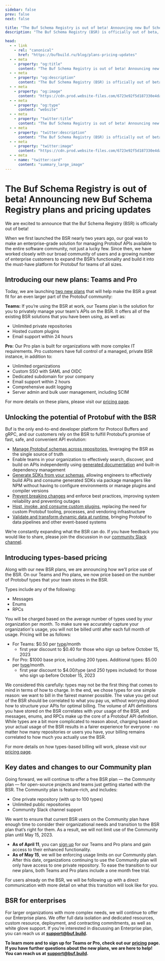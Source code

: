 ```yaml
---
sidebar: false
prev: false
next: false

title: "The Buf Schema Registry is out of beta! Announcing new Buf Schema Registry plans and pricing updates"
description: "The Buf Schema Registry (BSR) is officially out of beta, and we're launching new pricing plans"

head:
  - - link
    - rel: "canonical"
      href: "https://bufbuild.ru/blog/plans-pricing-updates"
  - - meta
    - property: "og:title"
      content: "The Buf Schema Registry is out of beta! Announcing new Buf Schema Registry plans and pricing updates"
  - - meta
    - property: "og:description"
      content: "The Buf Schema Registry (BSR) is officially out of beta, and we're launching new pricing plans"
  - - meta
    - property: "og:image"
      content: "https://cdn.prod.website-files.com/6723e92f5d187330e4da8144/6750ccb0dcfc0cba857a7c6b_BSR%20beta.png"
  - - meta
    - property: "og:type"
      content: "website"
  - - meta
    - property: "twitter:title"
      content: "The Buf Schema Registry is out of beta! Announcing new Buf Schema Registry plans and pricing updates"
  - - meta
    - property: "twitter:description"
      content: "The Buf Schema Registry (BSR) is officially out of beta, and we're launching new pricing plans"
  - - meta
    - property: "twitter:image"
      content: "https://cdn.prod.website-files.com/6723e92f5d187330e4da8144/6750ccb0dcfc0cba857a7c6b_BSR%20beta.png"
  - - meta
    - name: "twitter:card"
      content: "summary_large_image"
---
```


# The Buf Schema Registry is out of beta! Announcing new Buf Schema Registry plans and pricing updates

We are excited to announce that the Buf Schema Registry (BSR) is officially out of beta!

When we first launched the BSR nearly two years ago, our goal was to make an enterprise-grade solution for managing Protobuf APIs available to the entire software community, not just a lucky few. Since then, we have worked closely with our broad community of users and a growing number of enterprise customers to expand the BSR’s functionality and build it into the must-have platform for Protobuf for teams of all sizes.

## Introducing our new plans: Teams and Pro

Today, we are launching [two new plans](https://buf.build/pricing) that will help make the BSR a great fit for an even larger part of the Protobuf community:

**Teams:** If you’re using the BSR at work, our Teams plan is the solution for you to privately manage your team's APIs on the BSR. It offers all of the existing BSR solutions that you have been using, as well as:

- Unlimited private repositories
- Hosted custom plugins
- Email support within 24 hours

**Pro:** Our Pro plan is built for organizations with more complex IT requirements. Pro customers have full control of a managed, private BSR instance, in addition to:

- Unlimited organizations
- Custom SSO with SAML and OIDC
- Dedicated subdomain for your company
- Email support within 2 hours
- Comprehensive audit logging
- Server admin and bulk user management, including SCIM

For more details on these plans, please visit our [pricing page](https://buf.build/pricing).

## Unlocking the potential of Protobuf with the BSR

Buf is the only end-to-end developer platform for Protocol Buffers and gRPC, and our customers rely on the BSR to fulfill Protobuf’s promise of fast, safe, and convenient API evolution:

- [Manage Protobuf schemas across repositories](/docs/bsr/module/dependency-management/index.md), leveraging the BSR as the single source of truth
- Enable teams in your organization to effectively search, discover, and build on APIs independently using [generated documentation](/docs/bsr/documentation/overview/index.md) and built-in dependency management
- [Generate SDKs from your schemas](/docs/bsr/remote-plugins/overview/index.md), allowing engineers to effectively build APIs and consume generated SDKs via package managers like NPM without having to configure environments or manage plugins and compiler versions
- [Prevent breaking changes](/docs/breaking/overview/index.md) and enforce best practices, improving system reliability and preventing outages
- [Host, invoke, and consume custom plugins](/docs/bsr/remote-plugins/overview/index.md), replacing the need for custom Protobuf tooling, processes, and vendoring infrastructure
- [Validate and transform dynamic data at runtime](/docs/bsr/reflection/prototransform/index.md), bringing Protobuf to data pipelines and other event-based systems

We’re constantly expanding what the BSR can do. If you have feedback you would like to share, please join the discussion in our [community Slack channel](https://buf.build/b/slack).

## Introducing types-based pricing

Along with our new BSR plans, we are announcing how we’ll price use of the BSR. On our Teams and Pro plans, we now price based on the number of Protobuf types that your team stores in the BSR.

Types include any of the following:

- Messages
- Enums
- RPCs

You will be charged based on the average number of types used by your organization per month. To make sure we accurately capture your organization's usage, you will not be billed until after each full month of usage. Pricing will be as follows:

- For Teams: $0.50 per [type](https://buf.build/pricing#faqs)/month
  - first year discount to $0.40 for those who sign up before October 15, 2023
- For Pro: $1000 base price, including 200 types. Additional types: $5.00 per [type](https://buf.build/pricing#faqs)/month.
  - first year discount to $4.00/type (and 250 types included) for those who sign up before October 15, 2023

We considered this carefully: types may not be the first thing that comes to mind in terms of how to charge. In the end, we chose types for one simple reason: we want to bill in the fairest manner possible. The value you get out of the BSR should be correlated to what you pay us, without worrying about how to structure your APIs for optimal billing. The volume of API definitions you have stored on the BSR correlates with your usage of the BSR, and messages, enums, and RPCs make up the core of a Protobuf API definition. While types are a bit more complicated to reason about, charging based on your actual usage of the BSR results in a fairer experience for everyone - no matter how many repositories or users you have, your billing remains correlated to how much you actually use the BSR.

For more details on how types-based billing will work, please visit our [pricing page](https://buf.build/pricing).

## Key dates and changes to our Community plan

Going forward, we will continue to offer a free BSR plan — the Community plan — for open-source projects and teams just getting started with the BSR. The Community plan is feature-rich, and includes:

- One private repository (with up to 100 types)
- Unlimited public repositories
- Community Slack channel support

We want to ensure that current BSR users on the Community plan have enough time to consider their organizational needs and transition to the BSR plan that’s right for them. As a result, we will not limit use of the Community plan until May 15, 2023.

- **As of April 11**, you can [sign up](https://buf.build/pricing) for our Teams and Pro plans and gain access to their enhanced functionality.
- **As of May 15**, we will be enforcing usage limits on our Community plan. After this date, organizations continuing to use the Community plan will only have access to one private repository. To ease the transition to our new plans, both Teams and Pro plans include a one month free trial.

For users already on the BSR, we will be following up with a direct communication with more detail on what this transition will look like for you.

## BSR for enterprises

For larger organizations with more complex needs, we will continue to offer our Enterprise plans. We offer full data isolation and dedicated resources, custom resource, deployment, and contracting commitments, as well as white glove support. If you’re interested in discussing an Enterprise plan, you can reach us at [**support@buf.build**](mailto:support@buf.build)**.**

**To learn more and to sign up for Teams or Pro, check out our** [**pricing**](https://buf.build/pricing) **page. If you have further questions about the new plans, we are here to help! You can reach us at** [**support@buf.build**](mailto:support@buf.build)**.**

‍
